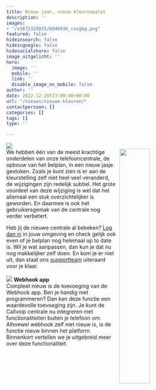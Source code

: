 ```yaml
---
title: Nieuw jaar, nieuw kleurenpalet
description: ''
images:
- "/v1672328835/6046936_cnzgbg.png"
featured: false
hideinsearch: false
hideingoogle: false
hidesocialshare: false
image_uitgelicht: ''
hero:
  image: ''
  mobile: ''
  link: ''
  disable_image_on_mobile: false
author: ''
date: 2022-12-28T23:00:00+00:00
url: "/nieuws/nieuwe-kleuren/"
contactpersoon: []
categories: []
tags: []
type: ''

---
```

![](https://res.cloudinary.com/callvoip/image/upload/v1672328835/6046936_cnzgbg.png)  
<img src="https://res.cloudinary.com/callvoip/image/upload/v1672323717/oud-nieuw_mxbvb3.png" style="float:right; margin-left: 10px;" width="40%">
We hebben één van de meest krachtige onderdelen van onze telefooncentrale, de opbouw van het belplan, in een nieuw jasje gestoken. Zoals je kunt zien is er aan de kleurstelling zelf niet heel veel veranderd, de wijzigingen zijn redelijk subtiel. Het grote voordeel van deze wijziging is wel dat het allemaal een stuk overzichtelijker is geworden. En daarmee is ook het gebruikersgemak van de centrale nog verder verbetert.

Heb jij de nieuwe centrale al bekeken? <a href="https://panel.callvoip.nl/login/panel" target="_blank">Log dan in</a> in jouw omgeving en check gelijk ook even of je belplan nog helemaal up to date is. Wil je wat aanpassen, dan kun je dat nu nog makkelijker zelf doen. En kom je er niet uit, dan staat ons <a href="https://www.callvoip.nl/contact/" target="_blank">supportteam</a> uiteraard voor je klaar.<br><br>
<img src="https://res.cloudinary.com/callvoip/image/upload/v1672326176/webhook_pwylfw.png">
**Webhook app**  
Compleet nieuw is de toevoeging van de Webhook app. Ben je handig met programmeren? Dan kan deze functie een waardevolle toevoeging zijn. Je kunt de Callvoip centrale nu integreren met functionaliteiten buiten je telefoon om. Alhoewel webhook zelf niet nieuw is, is de functie nieuw binnen het platform. Binnenkort vertellen we je uitgebreid meer over deze functionaliteit.
